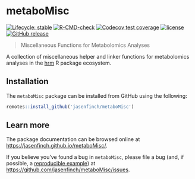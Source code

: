 # metaboMisc

<!-- badges: start -->
[![Lifecycle: stable](https://img.shields.io/badge/lifecycle-stable-brightgreen.svg)](https://lifecycle.r-lib.org/articles/stages.html#stable)
[![R-CMD-check](https://github.com/jasenfinch/metaboMisc/actions/workflows/R-CMD-check.yaml/badge.svg)](https://github.com/jasenfinch/metaboMisc/actions/workflows/R-CMD-check.yaml)
[![Codecov test coverage](https://codecov.io/gh/jasenfinch/metaboMisc/branch/master/graph/badge.svg)](https://codecov.io/gh/jasenfinch/metaboMisc?branch=master)
[![license](https://img.shields.io/badge/license-GNU%20GPL%20v3.0-blue.svg)](https://github.com/jasenfinch/metaboMisc/blob/master/DESCRIPTION)
[![GitHub release](https://img.shields.io/github/release/jasenfinch/metaboMisc.svg)](https://GitHub.com/jasenfinch/metaboMisc/releases/)
<!-- badges: end -->

> Miscellaneous Functions for Metabolomics Analyses

A collection of miscellaneous helper and linker functions for metabolomics analyses in the [hrm](https://jasenfinch.github.io/hrm/) R package ecosystem.

## Installation

The `metaboMisc` package can be installed from GitHub using the following:

``` r
remotes::install_github('jasenfinch/metaboMisc')
```

## Learn more

The package documentation can be browsed online at
<https://jasenfinch.github.io/metaboMisc/>.

If you believe you’ve found a bug in `metaboMisc`, please file a bug
(and, if possible, a [reproducible
example](https://reprex.tidyverse.org)) at
<https://github.com/jasenfinch/metaboMisc/issues>.
